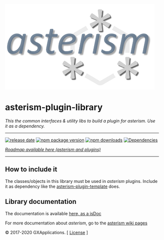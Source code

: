 ![asterism-logo](https://raw.githubusercontent.com/gxapplications/asterism/master/docs/asterism-text.png)

# asterism-plugin-library

_This the common interfaces & utility libs to build a plugin for asterism. Use it as a dependency._

---

[![release date](https://img.shields.io/github/release-date/gxapplications/asterism-plugin-library.svg)](https://github.com/gxapplications/asterism-plugin-library/releases)
[![npm package version](https://badge.fury.io/js/asterism-plugin-library.svg?logo=npm)](https://www.npmjs.com/package/asterism-plugin-library)
[![npm downloads](https://img.shields.io/npm/dt/asterism-plugin-library.svg?logo=npm&label=npm%20downloads)](https://www.npmjs.com/package/asterism-plugin-library)
[![Dependencies](https://david-dm.org/gxapplications/asterism-plugin-library/status.svg?logo=dependabot)](https://david-dm.org/gxapplications/asterism-plugin-library)

_[Roadmap available here (asterism and plugins)](https://github.com/users/gxapplications/projects/1)_

---

## How to include it

The classes/objects in this library must be used in _asterism_ plugins. Include it as dependency
like the [asterism-plugin-template](https://github.com/gxapplications/asterism-plugin-template) does.


## Library documentation

The documentation is available [here, as a jsDoc](https://gxapplications.github.io/asterism-plugin-library/asterism-plugin-library/2.4.0/index.html)

For more documentation about _asterism_, go to the [asterism wiki pages](https://github.com/gxapplications/asterism/wiki/Developer-documentation)


:copyright: 2017-2020 GXApplications. [ [License](https://github.com/gxapplications/asterism-plugin-library/blob/master/LICENSE.md) ]
